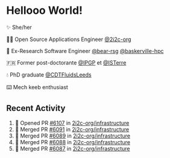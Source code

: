 # Hellooo World!

✨ She/her

👩‍💻 Open Source Applications Engineer [@2i2c-org](https://2i2c.org/)

🐻 Ex-Research Software Engineer [@bear-rsg](https://github.com/bear-rsg) [@baskerville-hpc](https://github.com/baskerville-hpc) 

🇫🇷 Former post-doctorante [@IPGP](https://github.com/IPGP) et [@ISTerre](https://www.isterre.fr/) 

💧 PhD graduate [@CDTFluidsLeeds](https://fluid-dynamics.leeds.ac.uk/) 

⌨️ Mech keeb enthusiast 

## Recent Activity 

<!--START_SECTION:activity-->
1. 💪 Opened PR [#6107](https://github.com/2i2c-org/infrastructure/pull/6107) in [2i2c-org/infrastructure](https://github.com/2i2c-org/infrastructure)
2. 🎉 Merged PR [#6091](https://github.com/2i2c-org/infrastructure/pull/6091) in [2i2c-org/infrastructure](https://github.com/2i2c-org/infrastructure)
3. 🎉 Merged PR [#6089](https://github.com/2i2c-org/infrastructure/pull/6089) in [2i2c-org/infrastructure](https://github.com/2i2c-org/infrastructure)
4. 🎉 Merged PR [#6088](https://github.com/2i2c-org/infrastructure/pull/6088) in [2i2c-org/infrastructure](https://github.com/2i2c-org/infrastructure)
5. 🎉 Merged PR [#6087](https://github.com/2i2c-org/infrastructure/pull/6087) in [2i2c-org/infrastructure](https://github.com/2i2c-org/infrastructure)
<!--END_SECTION:activity-->

